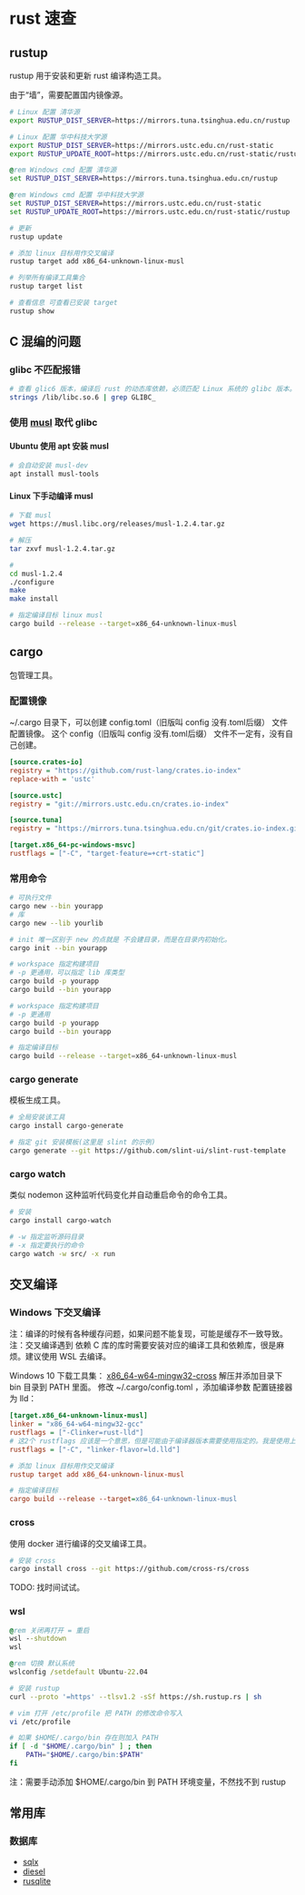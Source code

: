 # rust 速查

## rustup

rustup 用于安装和更新 rust 编译构造工具。

由于“墙”，需要配置国内镜像源。

```bash
# Linux 配置 清华源
export RUSTUP_DIST_SERVER=https://mirrors.tuna.tsinghua.edu.cn/rustup

# Linux 配置 华中科技大学源
export RUSTUP_DIST_SERVER=https://mirrors.ustc.edu.cn/rust-static
export RUSTUP_UPDATE_ROOT=https://mirrors.ustc.edu.cn/rust-static/rustup
```

```bat
@rem Windows cmd 配置 清华源
set RUSTUP_DIST_SERVER=https://mirrors.tuna.tsinghua.edu.cn/rustup

@rem Windows cmd 配置 华中科技大学源
set RUSTUP_DIST_SERVER=https://mirrors.ustc.edu.cn/rust-static
set RUSTUP_UPDATE_ROOT=https://mirrors.ustc.edu.cn/rust-static/rustup
```

```bash
# 更新
rustup update

# 添加 linux 目标用作交叉编译
rustup target add x86_64-unknown-linux-musl

# 列举所有编译工具集合
rustup target list

# 查看信息 可查看已安装 target
rustup show
```

## C 混编的问题

### glibc 不匹配报错

```bash
# 查看 glic6 版本，编译后 rust 的动态库依赖，必须匹配 Linux 系统的 glibc 版本。
strings /lib/libc.so.6 | grep GLIBC_
```

### 使用 [musl](https://musl.cc) 取代 glibc

#### Ubuntu 使用 apt 安装 musl

```bash
# 会自动安装 musl-dev
apt install musl-tools
```

#### Linux 下手动编译 musl

```bash
# 下载 musl
wget https://musl.libc.org/releases/musl-1.2.4.tar.gz

# 解压
tar zxvf musl-1.2.4.tar.gz

#
cd musl-1.2.4
./configure
make
make install
```

```bash
# 指定编译目标 linux musl
cargo build --release --target=x86_64-unknown-linux-musl
```

## cargo

包管理工具。

### 配置镜像

~/.cargo 目录下，可以创建 config.toml（旧版叫 config 没有.toml后缀） 文件配置镜像。
这个 config（旧版叫 config 没有.toml后缀） 文件不一定有，没有自己创建。

```ini
[source.crates-io]
registry = "https://github.com/rust-lang/crates.io-index"
replace-with = 'ustc'

[source.ustc]
registry = "git://mirrors.ustc.edu.cn/crates.io-index"

[source.tuna]
registry = "https://mirrors.tuna.tsinghua.edu.cn/git/crates.io-index.git"

[target.x86_64-pc-windows-msvc]
rustflags = ["-C", "target-feature=+crt-static"]
```

### 常用命令

```bash
# 可执行文件
cargo new --bin yourapp
# 库
cargo new --lib yourlib

# init 唯一区别于 new 的点就是 不会建目录，而是在目录内初始化。
cargo init --bin yourapp

# workspace 指定构建项目
# -p 更通用，可以指定 lib 库类型
cargo build -p yourapp
cargo build --bin yourapp

# workspace 指定构建项目
# -p 更通用
cargo build -p yourapp
cargo build --bin yourapp

# 指定编译目标
cargo build --release --target=x86_64-unknown-linux-musl
```

### cargo generate

模板生成工具。

```bash
# 全局安装该工具
cargo install cargo-generate

# 指定 git 安装模板(这里是 slint 的示例)
cargo generate --git https://github.com/slint-ui/slint-rust-template
```

### cargo watch

类似 nodemon 这种监听代码变化并自动重启命令的命令工具。

```bash
# 安装
cargo install cargo-watch

# -w 指定监听源码目录
# -x 指定要执行的命令
cargo watch -w src/ -x run
```

## 交叉编译

### Windows 下交叉编译

注：编译的时候有各种缓存问题，如果问题不能复现，可能是缓存不一致导致。
注：交叉编译遇到 依赖 C 库的库时需要安装对应的编译工具和依赖库，很是麻烦。建议使用 WSL 去编译。

Windows 10 下载工具集：
[x86_64-w64-mingw32-cross](https://musl.cc/x86_64-w64-mingw32-cross.tgz)
解压并添加目录下 bin 目录到 PATH 里面。
修改 ~/.cargo/config.toml ，添加编译参数 配置链接器为 lld：
```ini
[target.x86_64-unknown-linux-musl]
linker = "x86_64-w64-mingw32-gcc"
rustflags = ["-Clinker=rust-lld"]
# 这2个 rustflags 应该是一个意思，但是可能由于编译器版本需要使用指定的。我是使用上面这个。
rustflags = ["-C", "linker-flavor=ld.lld"]

# 添加 linux 目标用作交叉编译
rustup target add x86_64-unknown-linux-musl

# 指定编译目标
cargo build --release --target=x86_64-unknown-linux-musl
```

### cross

使用 docker 进行编译的交叉编译工具。

```bash
# 安装 cross
cargo install cross --git https://github.com/cross-rs/cross
```

TODO: 找时间试试。

### wsl

```bat
@rem 关闭再打开 = 重启
wsl --shutdown
wsl
```

```bat
@rem 切换 默认系统
wslconfig /setdefault Ubuntu-22.04
```

```bash
# 安装 rustup
curl --proto '=https' --tlsv1.2 -sSf https://sh.rustup.rs | sh

# vim 打开 /etc/profile 把 PATH 的修改命令写入
vi /etc/profile
```

```bash
# 如果 $HOME/.cargo/bin 存在则加入 PATH
if [ -d "$HOME/.cargo/bin" ] ; then
	PATH="$HOME/.cargo/bin:$PATH"
fi
```
注：需要手动添加 $HOME/.cargo/bin 到 PATH 环境变量，不然找不到 rustup

## 常用库

### 数据库

- [sqlx](https://github.com/launchbadge/sqlx)
- [diesel](https://github.com/diesel-rs/diesel)
- [rusqlite](https://github.com/rusqlite/rusqlite)

